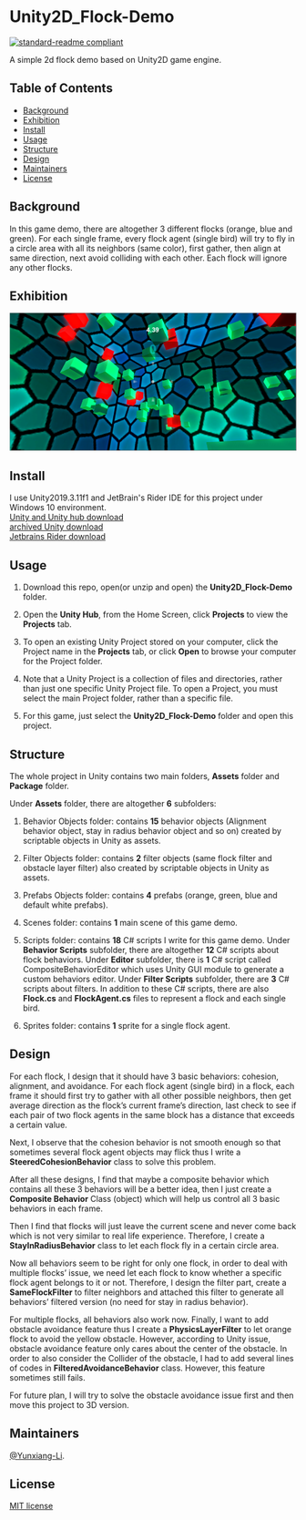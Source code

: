 # Unity2D_Flock-Demo

[![standard-readme compliant](https://img.shields.io/badge/readme%20style-standard-brightgreen.svg?style=flat-square)](https://github.com/RichardLitt/standard-readme)

A simple 2d flock demo based on Unity2D game engine.

## Table of Contents

- [Background](#Background)
- [Exhibition](#Exhibition)
- [Install](#install)
- [Usage](#usage)
- [Structure](#Structure)
- [Design](#Design)
- [Maintainers](#Maintainers)
- [License](#license)

## Background

In this game demo, there are altogether 3 different flocks (orange, blue and green). For each single frame, every flock agent (single bird) will try to fly in a circle area with all its neighbors (same color), first gather, then align at same direction, next avoid colliding with each other. Each flock will ignore any other flocks.

## Exhibition

<div align="center"> <img src="https://github.com/Yunxiang-Li/Unity3D_Box-Shooter/blob/master/Screenshots%20and%20GIFs/Level%201.PNG"/> </div>

## Install

I use Unity2019.3.11f1 and JetBrain's Rider IDE for this project under Windows 10 environment.<br>
[Unity and Unity hub download](https://unity3d.com/get-unity/download)<br>
[archived Unity download ](https://unity3d.com/get-unity/download/archive)<br>
[Jetbrains Rider download](https://www.jetbrains.com/rider/download/#section=windows)

## Usage

1. Download this repo, open(or unzip and open) the **Unity2D_Flock-Demo** folder.

2. Open the **Unity Hub**, from the Home Screen, click **Projects** to view the **Projects** tab.

3. To open an existing Unity Project stored on your computer, click the Project name in the **Projects** tab, or click **Open** to browse your computer for the Project folder.

4. Note that a Unity Project is a collection of files and directories, rather than just one specific Unity Project file. To open a Project, you must select the main Project folder, rather than a specific file.

5. For this game, just select the **Unity2D_Flock-Demo** folder and open this project.

## Structure

The whole project in Unity contains two main folders, **Assets** folder and **Package** folder.

Under **Assets** folder, there are altogether **6** subfolders:

1. Behavior Objects folder: contains **15** behavior objects (Alignment behavior object, stay in radius behavior object and so on) created by scriptable objects in Unity as assets.

2. Filter Objects folder: contains **2** filter objects (same flock filter and obstacle layer filter) also created by scriptable objects in Unity as assets.

3. Prefabs Objects folder: contains **4** prefabs (orange, green, blue and default white prefabs).

4. Scenes folder: contains **1** main scene of this game demo.

5. Scripts folder: contains **18** C# scripts I write for this game demo. Under **Behavior Scripts** subfolder, there are altogether **12** C# scripts about flock behaviors. Under **Editor** subfolder, there is **1** C# script called CompositeBehaviorEditor which uses Unity GUI module to generate a custom behaviors editor. Under **Filter Scripts** subfolder, there are **3** C# scripts about filters. In addition to these C# scripts, there are also **Flock.cs** and **FlockAgent.cs** files to represent a flock and each single bird.

6. Sprites folder: contains **1** sprite for a single flock agent.

## Design

For each flock, I design that it should have 3 basic behaviors: cohesion, alignment, and avoidance. For each flock agent (single bird) in a flock, each frame it should first try to gather with all other possible neighbors, then get average direction as the flock’s current frame’s direction, last check to see if each pair of two flock agents in the same block has a distance that exceeds a certain value.

Next, I observe that the cohesion behavior is not smooth enough so that sometimes several flock agent objects may flick thus I write a **SteeredCohesionBehavior** class to solve this problem.

After all these designs, I find that maybe a composite behavior which contains all these 3 behaviors will be a better idea, then I just create a **Composite Behavior** Class (object) which will help us control all 3 basic behaviors in each frame.

Then I find that flocks will just leave the current scene and never come back which is not very similar to real life experience. Therefore, I create a **StayInRadiusBehavior** class to let each flock fly in a certain circle area.

Now all behaviors seem to be right for only one flock, in order to deal with multiple flocks’ issue, we need let each flock to know whether a specific flock agent belongs to it or not. Therefore, I design the filter part, create a **SameFlockFilter** to filter neighbors and attached this filter to generate all behaviors’ filtered version (no need for stay in radius behavior).

For multiple flocks, all behaviors also work now. Finally, I want to add obstacle avoidance feature thus I create a **PhysicsLayerFilter** to let orange flock to avoid the yellow obstacle. However, according to Unity issue, obstacle avoidance feature only cares about the center of the obstacle. In order to also consider the Collider of the obstacle, I had to add several lines of codes in **FilteredAvoidanceBehavior** class. However, this feature sometimes still fails.

For future plan, I will try to solve the obstacle avoidance issue first and then move this project to 3D version.

## Maintainers

[@Yunxiang-Li](https://github.com/Yunxiang-Li).

## License

[MIT license](https://github.com/Yunxiang-Li/Unity2D_Flock-Demo/blob/master/LICENSE)
